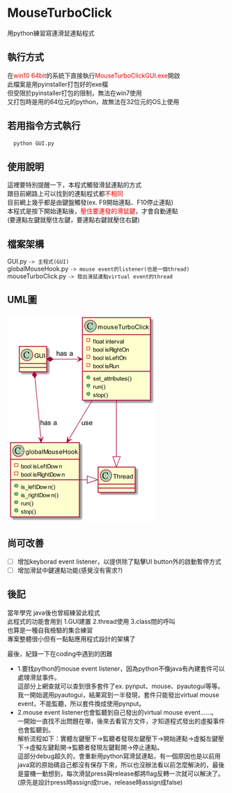 # MouseTurboClick
用python練習寫連滑鼠連點程式

## 執行方式
在<font color=#E60000>win10 64bit</font>的系統下直接執行<font color=#E60000>MouseTurboClickGUI.exe</font>開啟   
此檔案是用pyinstaller打包好的exe檔  
但受限於pyinstaller打包的限制，無法在win7使用  
又打包時是用的64位元的python，故無法在32位元的OS上使用  

## 若用指令方式執行
```python
  python GUI.py
```

## 使用說明
這裡要特別提醒一下，本程式觸發滑鼠連點的方式  
跟目前網路上可以找到的連點程式都<font color=#E60000>不相同</font>  
目前網上幾乎都是由鍵盤觸發(ex. F9開始連點、F10停止連點)  
本程式是按下開始連點後，<font color=#E60000>壓住要連發的滑鼠鍵</font>，才會自動連點  
(要連點左鍵就壓住左鍵，要連點右鍵就壓住右鍵)  

## 檔案架構
GUI.py `-> 主程式(GUI)`  
globalMouseHook.py `-> mouse event的listener(也是一個thread)`  
mouseTurboClick.py `-> 發出滑鼠連點virtual event的thread`   

## UML圖
![image](/out/preview_UML/preview_UML.png)  

## 尚可改善
- [ ] 增加keyborad event listener，以提供除了點擊UI button外的啟動暫停方式  
- [ ] 增加滑鼠中鍵連點功能(感覺沒有需求?)

## 後記
當年學完 java後也曾經練習此程式  
此程式的功能會用到 1.GUI建置 2.thread使用 3.class間的呼叫  
也算是一種自我檢驗的集合練習  
專案整體很小但有一點點應用程式設計的架構了  
  
最後，紀錄一下在coding中遇到的困難  
* 1.要找python的mouse event listener，因為python不像java有內建套件可以處理滑鼠事件。  
這部分上網查就可以查到很多套件了ex. pynput、mouse、pyautogui等等。  
我一開始選用pyautogui，結果寫到一半發現，套件只能發出virtual mouse event，不能監聽，所以套件換成使用pynput。  
* 2.mouse event listener也會監聽到自己發出的virtual mouse event......。  
一開始一直找不出問題在哪，後來去看官方文件，才知道程式發出的虛擬事件也會監聽到。  
解析流程如下：實體左鍵壓下→監聽者發現左鍵壓下→開始連點→虛擬左鍵壓下→虛擬左鍵鬆開→監聽者發現左鍵鬆開→停止連點。  
這部分debug超久的，會重新用python寫滑鼠連點，有一個原因也是以前用 java寫的原始碼自己都沒有保存下來，所以也沒辦法看以前怎麼解決的，最後是靈機一動想到，每次滑鼠press與release都將flag反轉一次就可以解決了。  
(原先是設計press時assign成true，release時assign成false)  

